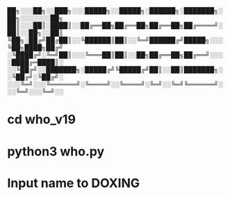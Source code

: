 # 
██╗░░░██╗░░███╗░░░█████╗░░█████╗░██████╗░███████╗░██╗░░░░░░░██╗
██║░░░██║░████║░░██╔══██╗██╔══██╗██╔══██╗██╔════╝░██║░░██╗░░██║
╚██╗░██╔╝██╔██║░░╚██████║██║░░╚═╝██████╔╝█████╗░░░╚██╗████╗██╔╝
░╚████╔╝░╚═╝██║░░░╚═══██║██║░░██╗██╔══██╗██╔══╝░░░░████╔═████║░
░░╚██╔╝░░███████╗░█████╔╝╚█████╔╝██║░░██║███████╗░░╚██╔╝░╚██╔╝░
░░░╚═╝░░░╚══════╝░╚════╝░░╚════╝░╚═╝░░╚═╝╚══════╝░░░╚═╝░░░╚═╝░░

# cd who_v19
# python3 who.py
# Input name to DOXING
